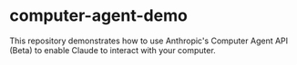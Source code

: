 # computer-agent-demo
This repository demonstrates how to use Anthropic's Computer Agent API (Beta) to enable Claude to interact with your computer.
